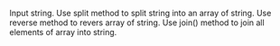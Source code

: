 Input string.
Use split method to split string into an array of string.
Use reverse method to revers array of string.
Use join() method to join all elements of array into string.